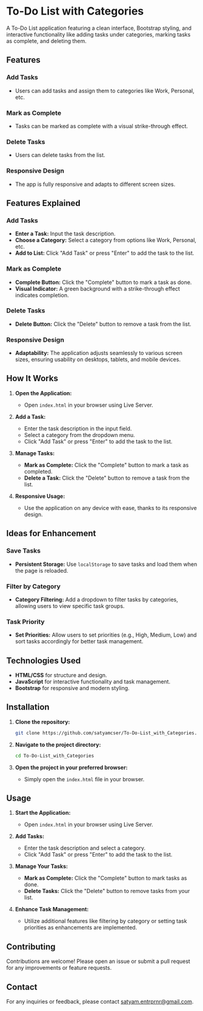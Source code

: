 # To-Do List with Categories

A To-Do List application featuring a clean interface, Bootstrap styling, and interactive functionality like adding tasks under categories, marking tasks as complete, and deleting them.

## Features

### Add Tasks
- Users can add tasks and assign them to categories like Work, Personal, etc.

### Mark as Complete
- Tasks can be marked as complete with a visual strike-through effect.

### Delete Tasks
- Users can delete tasks from the list.

### Responsive Design
- The app is fully responsive and adapts to different screen sizes.

## Features Explained

### Add Tasks
- **Enter a Task:** Input the task description.
- **Choose a Category:** Select a category from options like Work, Personal, etc.
- **Add to List:** Click "Add Task" or press "Enter" to add the task to the list.

### Mark as Complete
- **Complete Button:** Click the "Complete" button to mark a task as done.
- **Visual Indicator:** A green background with a strike-through effect indicates completion.

### Delete Tasks
- **Delete Button:** Click the "Delete" button to remove a task from the list.

### Responsive Design
- **Adaptability:** The application adjusts seamlessly to various screen sizes, ensuring usability on desktops, tablets, and mobile devices.

## How It Works

1. **Open the Application:**
    - Open `index.html` in your browser using Live Server.

2. **Add a Task:**
    - Enter the task description in the input field.
    - Select a category from the dropdown menu.
    - Click "Add Task" or press "Enter" to add the task to the list.

3. **Manage Tasks:**
    - **Mark as Complete:** Click the "Complete" button to mark a task as completed.
    - **Delete a Task:** Click the "Delete" button to remove a task from the list.

4. **Responsive Usage:**
    - Use the application on any device with ease, thanks to its responsive design.

## Ideas for Enhancement

### Save Tasks
- **Persistent Storage:** Use `localStorage` to save tasks and load them when the page is reloaded.

### Filter by Category
- **Category Filtering:** Add a dropdown to filter tasks by categories, allowing users to view specific task groups.

### Task Priority
- **Set Priorities:** Allow users to set priorities (e.g., High, Medium, Low) and sort tasks accordingly for better task management.

## Technologies Used

- **HTML/CSS** for structure and design.
- **JavaScript** for interactive functionality and task management.
- **Bootstrap** for responsive and modern styling.

## Installation

1. **Clone the repository:**
    ```bash
    git clone https://github.com/satyamcser/To-Do-List_with_Categories.git
    ```

2. **Navigate to the project directory:**
    ```bash
    cd To-Do-List_with_Categories
    ```

3. **Open the project in your preferred browser:**
    - Simply open the `index.html` file in your browser.

## Usage

1. **Start the Application:**
    - Open `index.html` in your browser using Live Server.

2. **Add Tasks:**
    - Enter the task description and select a category.
    - Click "Add Task" or press "Enter" to add the task to the list.

3. **Manage Your Tasks:**
    - **Mark as Complete:** Click the "Complete" button to mark tasks as done.
    - **Delete Tasks:** Click the "Delete" button to remove tasks from your list.

4. **Enhance Task Management:**
    - Utilize additional features like filtering by category or setting task priorities as enhancements are implemented.

## Contributing

Contributions are welcome! Please open an issue or submit a pull request for any improvements or feature requests.

## Contact

For any inquiries or feedback, please contact [satyam.entrprnr@gmail.com](mailto:satyam.entrprnr@gmail.com).
